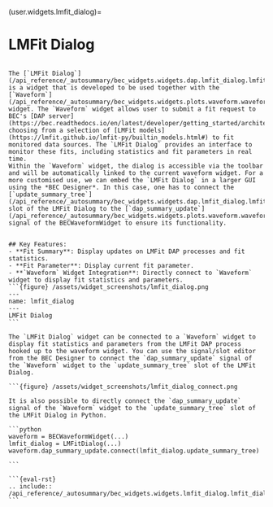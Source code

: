 (user.widgets.lmfit_dialog)=

# LMFit Dialog

````{tab} Overview

The [`LMFit Dialog`](/api_reference/_autosummary/bec_widgets.widgets.dap.lmfit_dialog.lmfit_dialog.LMFitDialog) is a widget that is developed to be used together with the [`Waveform`](/api_reference/_autosummary/bec_widgets.widgets.plots.waveform.waveform_widget.Waveform) widget. The `Waveform` widget allows user to submit a fit request to BEC's [DAP server](https://bec.readthedocs.io/en/latest/developer/getting_started/architecture.html) choosing from a selection of [LMFit models](https://lmfit.github.io/lmfit-py/builtin_models.html#) to fit monitored data sources. The `LMFit Dialog` provides an interface to monitor these fits, including statistics and fit parameters in real time. 
Within the `Waveform` widget, the dialog is accessible via the toolbar and will be automatically linked to the current waveform widget. For a more customised use, we can embed the `LMFit Dialog` in a larger GUI using the *BEC Designer*. In this case, one has to connect the [`update_summary_tree`](/api_reference/_autosummary/bec_widgets.widgets.dap.lmfit_dialog.lmfit_dialog.LMFitDialog.rst#bec_widgets.widgets.lmfit_dialog.lmfit_dialog.LMFitDialog.update_summary_tree) slot of the LMFit Dialog to the [`dap_summary_update`](/api_reference/_autosummary/bec_widgets.widgets.plots.waveform.waveform_widget.Waveform.rst#bec_widgets.widgets.plots.waveform.waveform_widget.Waveform.dap_summary_update) signal of the BECWaveformWidget to ensure its functionality. 


## Key Features:
- **Fit Summary**: Display updates on LMFit DAP processes and fit statistics.
- **Fit Parameter**: Display current fit parameter.
- **`Waveform` Widget Integration**: Directly connect to `Waveform` widget to display fit statistics and parameters.
```{figure} /assets/widget_screenshots/lmfit_dialog.png
---
name: lmfit_dialog
---
LMFit Dialog
```
````
````{tab} Connect in BEC Designer
The `LMFit Dialog` widget can be connected to a `Waveform` widget to display fit statistics and parameters from the LMFit DAP process hooked up to the waveform widget. You can use the signal/slot editor from the BEC Designer to connect the `dap_summary_update` signal of the `Waveform` widget to the `update_summary_tree` slot of the LMFit Dialog. 

```{figure} /assets/widget_screenshots/lmfit_dialog_connect.png
````
````{tab} Connect in Python
It is also possible to directly connect the `dap_summary_update` signal of the `Waveform` widget to the `update_summary_tree` slot of the LMFit Dialog in Python.

```python
waveform = BECWaveformWidget(...)
lmfit_dialog = LMFitDialog(...)
waveform.dap_summary_update.connect(lmfit_dialog.update_summary_tree)

```
````
````{tab} API
```{eval-rst} 
.. include:: /api_reference/_autosummary/bec_widgets.widgets.lmfit_dialog.lmfit_dialog.LMFitDialog.rst
```
````









